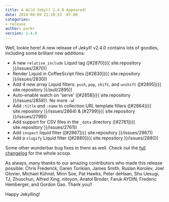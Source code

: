 ```yaml
---
title: A Wild Jekyll 2.4.0 Appeared!
date: 2014-09-09 21:10:33 -07:00
categories:
- release
author: parkr
version: 2.4.0
---
```


Well, lookie here! A new release of Jekyll! v2.4.0 contains lots of goodies, including some brilliant new additions:

- A new `relative_include` Liquid tag ([#2870]({{ site.repository }}/issues/2870))
- Render Liquid in CoffeeScript files ([#2830]({{ site.repository }}/issues/2830))
- Add 4 new array Liquid filters: `push`, `pop`, `shift`, and `unshift` ([#2895]({{ site.repository }}/pull/2895))
- Auto-enable watch on 'serve' ([#2858]({{ site.repository }}/issues/2858)). No more `-w`!
- Add `:title` and `:name` to collection URL template fillers ([#2864]({{ site.repository }}/issues/2864) & [#2799]({{ site.repository }}/issues/2799))
- Add support for CSV files in the `_data` directory ([#2761]({{ site.repository }}/issues/2761))
- Add `inspect` liquid filter ([#2867]({{ site.repository }}/issues/2867))
- Add a `slugify` Liquid filter ([#2880]({{ site.repository }}/issues/2880))

Some other wunderbar bug fixes in there as well. Check out the [full changelog](/docs/history/) for the whole scoop.

As always, many thanks to our amazing contributors who made this release possible: Chris Frederick, Garen Torikian, James Smith, Ruslan Korolev, Joel Glovier, Michael Kühnel, Minn Soe, Pat Hawks, Peter deHaan, Shu Uesugi, TJ, Zhuochun, Alfred Xing, nitoyon, Anatol Broder, Faruk AYDIN, Frederic Hemberger, and Gordon Gao. Thank you!!

Happy Jekylling!
